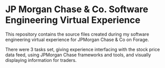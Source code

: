 # JP Morgan Chase & Co. Software Engineering Virtual Experience

This repository contains the source files created during my software engineering virtual experience for JPMorgan Chase & Co on Forage.

There were 3 tasks set, giving experience interfacing with the stock price data feed, using JPMorgan Chase frameworks and tools, and visually displaying information for traders.
